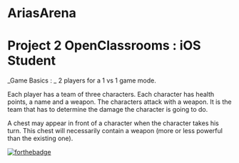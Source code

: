 # AriasArena

# Project 2 OpenClassrooms : iOS Student

_Game Basics : _
2 players for a 1 vs 1 game mode.

Each player has a team of three characters.
Each character has health points, a name and a weapon.
The characters attack with a weapon.
It is the team that has to determine the damage the character is going to do.

A chest may appear in front of a character when the character takes his turn.
This chest will necessarily contain a weapon (more or less powerful than the existing one).


[![forthebadge](https://forthebadge.com/images/badges/made-with-swift.svg)](https://forthebadge.com)
